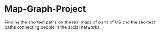 # Map-Graph-Project
Finding the shortest paths on the real maps of parts of US and the shortest paths connecting people in the social networks. 
